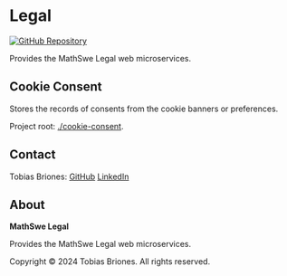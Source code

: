 <!-- Copyright (c) 2024 Tobias Briones. All rights reserved. -->
<!-- This file is part of https://github.com/mathswe/legal -->

# Legal

[![GitHub Repository](https://img.shields.io/static/v1?label=GITHUB&message=REPOSITORY&labelColor=555&color=0277bd&style=for-the-badge&logo=GITHUB)](https://github.com/mathswe/legal)

Provides the MathSwe Legal web microservices.

## Cookie Consent

Stores the records of consents from the cookie banners or preferences.

Project root: [./cookie-consent](cookie-consent).

## Contact

Tobias Briones: [GitHub](https://github.com/tobiasbriones)
[LinkedIn](https://linkedin.com/in/tobiasbriones)

## About

**MathSwe Legal**

Provides the MathSwe Legal web microservices.

Copyright © 2024 Tobias Briones. All rights reserved.
